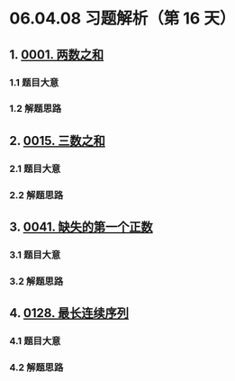 # 06.04.08 习题解析（第 16 天）

## 1. [0001. 两数之和](https://leetcode.cn/problems/two-sum/)

### 1.1 题目大意



### 1.2 解题思路

## 2. [0015. 三数之和](https://leetcode.cn/problems/3sum/)

### 2.1 题目大意



### 2.2 解题思路

## 3. [0041. 缺失的第一个正数](https://leetcode.cn/problems/first-missing-positive/)

### 3.1 题目大意



### 3.2 解题思路    

## 4. [0128. 最长连续序列](https://leetcode.cn/problems/longest-consecutive-sequence/)

### 4.1 题目大意



### 4.2 解题思路